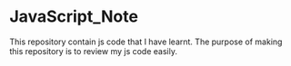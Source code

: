 # JavaScript_Note
This repository contain js code that I have learnt. The purpose of making this repository is to review my js code easily.
